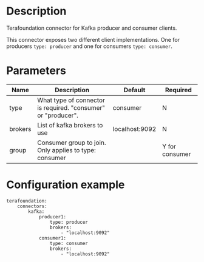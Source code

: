 # Description

Terafoundation connector for Kafka producer and consumer clients.

This connector exposes two different client implementations. One for producers `type: producer` and one for consumers `type: consumer`.

# Parameters

| Name | Description | Default | Required |
| ---- | ----------- | ------- | -------- |
| type | What type of connector is required. "consumer" or "producer". | consumer | N |
| brokers | List of kafka brokers to use | localhost:9092 | N |
| group | Consumer group to join. Only applies to type: consumer | | Y for consumer |


# Configuration example

```
terafoundation:
    connectors:
        kafka:
            producer1:
                type: producer
                brokers:
                    - "localhost:9092"
            consumer1:
                type: consumer
                brokers:
                    - "localhost:9092"

```
